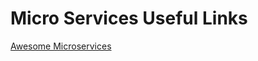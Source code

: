 # Micro Services Useful Links

[Awesome Microservices](https://github.com/mfornos/awesome-microservices#awesome-microservices-)

